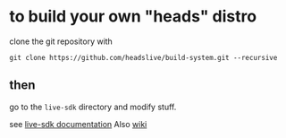 to build your own "heads" distro
================================
clone the git repository with

```
git clone https://github.com/headslive/build-system.git --recursive
```

then
----

go to the `live-sdk` directory and modify stuff.

see [live-sdk documentation](https://git.devuan.org/sdk/live-sdk)
Also [wiki](https://sigoa.github.io/build-system)

